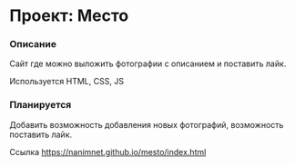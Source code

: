 # Проект: Место

### Описание
 Сайт где можно выложить фотографии с описанием и поставить лайк.

Используется HTML, CSS, JS

### Планируется
Добавить возможность добавления новых фотографий, возможность поставить лайк.

Ссылка https://nanimnet.github.io/mesto/index.html
